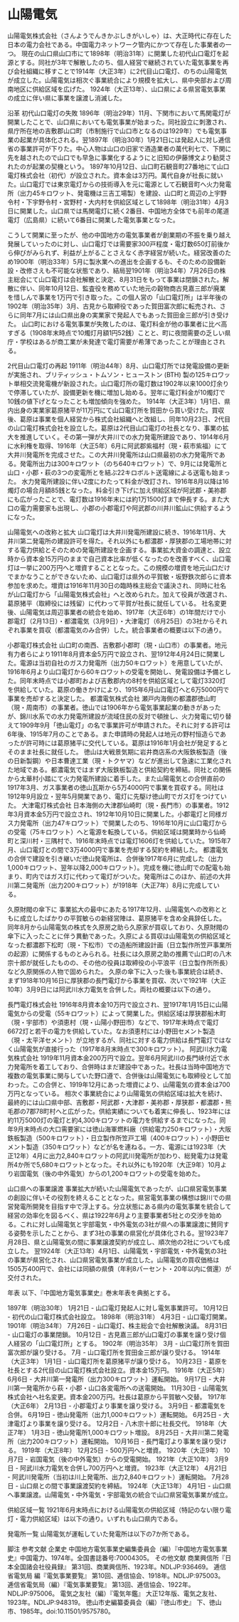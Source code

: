 # 山陽電気

山陽電気株式会社（さんようでんきかぶしきがいしゃ）は、大正時代に存在した日本の電力会社である。中国電力ネットワーク管内にかつて存在した事業者の一つ。
現在の山口県山口市にて1898年（明治31年）に開業した初代山口電灯を起源とする。同社が3年で解散したのち、個人経営で継続されていた電気事業を再び会社組織に移すことで1914年（大正3年）に2代目山口電灯、のちの山陽電気が成立した。山陽電気は相次ぐ事業統合により規模を拡大し、県中央部および周南地区に供給区域を広げた。
1924年（大正13年）、山口県による県営電気事業の成立に伴い県に事業を譲渡し消滅した。

沿革
初代山口電灯の失敗
1896年（明治29年）11月、下関市において馬関電灯が開業したことで、山口県においても電気事業が始まった。同社設立に刺激され、県庁所在地の吉敷郡山口町（市制施行で山口市となるのは1929年）でも電気事業の起業が具体化される。翌1897年（明治30年）1月21日には発起人に対し逓信省の事業許可が下りた。中心人物は山口の旧家で酒造業者の萬代利七で、下関に先を越されたので山口でも早急に事業化するようにと旧知の伊藤博文より勧奨されたのが起業の契機という。
1897年10月12日、山口町石観音町27番地にて山口電灯株式会社（初代）が設立された。資本金は3万円。萬代自身が社長に就いた。山口電灯では東京電灯からの技術導入を元に電源として石観音町へ火力発電所（出力45キロワット、発電機は三吉工場製）を建設、山口町と周辺の上宇野令村・下宇野令村・宮野村・大内村を供給区域として1898年（明治31年）4月3日に開業した。山口県では馬関電灯に続く2番目、中国地方全体でも前年の尾道電灯（広島県）に続いて6番目に開業した電気事業となった。

こうして開業に至ったが、他の中国地方の電気事業者が創業期の不振を乗り越え発展していったのに対し、山口電灯では需要家300戸程度・電灯数650灯前後から伸びがみられず、利益が上がることさえなく赤字経営が続いた。経営改善のため1900年（明治33年）5月に製氷業への進出を企画するも、そのための設備新設・改修さえも不可能な状態であり、結局翌1901年（明治34年）7月26日の株主総会にて山口電灯は会社解散と決定、8月31日をもって事業は閉鎖された。解散に伴い、同年10月12日、監査役を務めていた地元の穀物商古見嘉三郎が廃業を惜しんで事業を1万円で引き取った。この個人営の「山口電灯所」は半年後の1902年（明治35年）3月、古見から取締役であった賀田富次郎に転売され、さらに同年7月には山口県出身の実業家で発起人でもあった賀田金三郎が引き受けた。
山口町における電気事業が失敗したのは、電灯料金が他の事業者に比べ高すぎる（1908年末時点で10燭灯月額1円52銭）ことと、町に夜間需要の乏しい県庁・学校はあるが商工業が未発達で電灯需要が希薄であったことが理由とされる。

2代目山口電灯の再起
1911年（明治44年）8月、山口電灯所では発電設備の更新が実施され、ブリティッシュ・トムソン・ヒューストン (BTH) 製の125キロワット単相交流発電機が新設された。山口電灯所の電灯数は1902年以来1000灯余りで停滞していたが、設備更新を機に増加し始める。翌年に電灯料金が10燭灯で10銭の値下げとなったことも増加傾向を強めた。
1914年（大正3年）1月1日、県内出身の実業家葛原猪平が11万円にて山口電灯所を賀田から買い受けた。買収後、葛原は事業を個人経営から株式会社組織へと改組し、同年10月23日、2代目の山口電灯株式会社を設立した。葛原は2代目山口電灯の社長となり、事業の拡大を推進していく。その第一弾が大井川での水力発電所建設であり、1914年6月に水利権を取得、1916年（大正5年）6月に阿武郡紫福村（現・萩市紫福）にて大井川発電所を完成させた。この大井川発電所は山口県最初の水力発電所である。発電所出力は300キロワット（のち640キロワット）で、9月には発電所と山口・小郡・萩の3つの変電所とを結ぶ22キロボルト送電線による送電も始まった。
水力発電所建設に伴い2度にわたって料金が改訂され、1916年8月以降は16燭灯の場合月額85銭となった。料金引き下げに加え供給区域が阿武郡・美祢郡にも広がったことで、電灯数は1916年末には約1万1500灯まで伸長する。また大口の電力需要家も出現し、小郡の小郡電灯や阿武郡の川井川鉱山に供給するようになった。

山陽電気への改称と拡大
山口電灯は大井川発電所建設に続き、1916年11月、大井川第二発電所の建設許可を得た。それ以外にも都濃郡・厚狭郡の工場地帯に対する電力供給とそのための発電所建設を企画する。事業拡大資金の調達と、設立時から資本金15万円のままで自己資本比率が低くなったのを改善すべく、山口電灯は一挙に200万円へと増資することとなった。この規模の増資を地元山口だけでまかなうことができないため、山口電灯は県外の平賀敏・坂野鉄次郎らに資本参加を求めた。増資は1916年11月30日の臨時株主総会で議決され、同時に社名が山口電灯から「山陽電気株式会社」へと改められた。加えて役員が改選され、葛原猪平（取締役には残留）に代わって平賀が社長に就任している。
社名変更後、山陽電気は周辺事業者の統合を始め、1917年（大正6年）の1年間だけで小郡電灯（2月13日）・都濃電気（3月9日）・大津電灯（6月25日）の3社からそれぞれ事業を買収（都濃電気のみ合併）した。統合事業者の概要は以下の通り。

小郡電灯株式会社
山口町の南西、吉敷郡小郡町（現・山口市）の事業者。地元有力者らにより1911年8月資本金5万円で設立され、翌1912年4月24日に開業した。電源は当初自社のガス力発電所（出力50キロワット）を用意していたが、1916年6月より山口電灯から60キロワットの受電を開始し、発電設備は予備とした。同年末時点では小郡町および吉敷郡内の8村を供給区域として電灯3320灯を供給していた。葛原の働きかけにより、1915年6月山口電灯へと6万5000円で事業を売却すると決定した。
都濃電気株式会社
瀬戸内海側の都濃郡徳山町（現・周南市）の事業者。徳山では1906年から電気事業起業の動きがあったが、錦川水系での水力発電所建設が流域住民の反対で頓挫し、火力発電に切り替えて1909年9月「徳山電灯」の名で事業許可が申請された。それに対する許可は6年後、1915年7月のことである。また申請時の発起人は地元の野村恒造らであったが許可時には葛原猪平に交代している。葛原は1916年1月会社が発足するとそのまま社長に就任した。
徳山は大戦景気期に岩井商店系の大阪鉄板製造（後の日新製鋼）や日本曹達工業（現・トクヤマ）などが進出して急速に工業化された地域である。都濃電気ではまず大阪鉄板製造と供給契約を締結。同社との関係から太華村小踏にて火力発電所建設に着手した。また山陽電気との合併直前の1917年3月、ガス事業者の徳山瓦斯から5万4000円で事業を買収する。同社は1912年9月設立・翌年5月開業であり、電灯に先駆け徳山町でガス灯をつけていた。
大津電灯株式会社
日本海側の大津郡仙崎町（現・長門市）の事業者。1912年3月資本金5万円で設立され、1912年10月10日に開業した。小郡電灯と同様ガス力発電所（出力47キロワット）で開業したのち、1916年10月に山口電灯からの受電（75キロワット）へと電源を転換している。供給区域は開業時から仙崎町と深川村・三隅村で、1916年末時点では電灯1606灯を供給していた。1915年7月、山口電灯との間で3万4000円で事業を売却する契約を締結した。
都濃電気の合併で建設を引き継いだ徳山発電所は、合併後1917年6月に完成した（出力1,000キロワット、翌年以降2,000キロワット）。完成を機に徳山町での配電も始まり、町内ではガス灯に代わって電灯がついた。発電所はこのほか、前述の大井川第二発電所（出力200キロワット）が1918年（大正7年）8月に完成している。

久原財閥の傘下に
事業拡大の最中にあたる1917年12月、山陽電気への改称とともに成立したばかりの平賀敏らの新経営陣は、葛原猪平を含め全員辞任した。同年8月から山陽電気の株式を久原房之助ら久原家が買収しており、久原財閥の傘下に入ったことに伴う異動であった。久原による買収は山陽電気の供給区域となった都濃郡下松町（現・下松市）での造船所建設計画（日立製作所笠戸事業所の起源）に関係するものとみられる。社長には久原房之助の推薦で山口町の八木宗十郎が就任したものの、その他の役員は取締役の小平浪平（日立製作所所長）など久原関係の人物で固められた。
久原の傘下に入った後も事業統合は続き、まず1918年10月16日に厚狭郡の長門電灯から事業を買収、次いで1921年（大正10年）3月9日には阿武川水力電気を合併した。両社の概要は以下の通り。

長門電灯株式会社
1916年8月資本金10万円で設立され、翌1917年1月15日に山陽電気からの受電（55キロワット）によって開業した。供給区域は厚狭郡船木町（現・宇部市）や須恵村（現・山陽小野田市）などで、1917年末時点で電灯6672灯と若干の電力を供給していた。なお須恵村には小野田セメント製造（現・太平洋セメント）が立地するが、同社に対する電力供給は長門電灯ではなく山陽電気が直接行った（1917年8月末時点で300キロワット）。
阿武川水力電気株式会社
1919年11月資本金200万円で設立。翌年6月阿武川の長門峡付近で水力発電所を着工しており、合併時はまだ建設中であった。社長は当時中国地方で複数の電気事業に関与していた野口遵で、合併後は山陽電気にも取締役として加わった。この合併と、1919年12月にあった増資により、山陽電気の資本金は700万円となっている。
相次ぐ事業統合により山陽電気の供給区域は拡大を続け、最終的には山口県中部、吉敷郡・阿武郡・大津郡・美祢郡・厚狭郡・都濃郡・熊毛郡の7郡78町村へと広がった。供給実績についても着実に伸長し、1923年には約11万5000灯の電灯と約4,300キロワットの電力を供給するまでになった。同年9月末時点の大口需要家には徳山海軍燃料廠（供給電力250キロワット）・大阪鉄板製造（500キロワット）・日立製作所笠戸工場（400キロワット）・小野田セメント製造（350キロワット）などが名を連ねる。一方、電源には1923年（大正12年）4月に出力2,840キロワットの阿武川発電所が加わり、総発電力は発電所4か所で5,680キロワットとなった。それ以外にも1920年（大正9年）10月より岩国電気（後の中外電気）からの1,200キロワットの受電を始めた。

山口県への事業譲渡
事業拡大が続いた山陽電気であったが、山口県営電気事業の創設に伴いその役割を終えることとなった。県営電気事業の構想は錦川での県営発電所開発を目指す中で浮上する。分立状態にある県内の電気事業を統合して経営の効率化を図るべく、県は1922年6月より主要事業者5社との交渉を始める。これに対し山陽電気と宇部電気・中外電気の3社が県への事業譲渡に賛同する姿勢を示したことから、まず3社の事業の県営化が具体化される。翌1923年7月28日、県と山陽電気の間に事業譲渡契約が成立し、順次他の2社についても成立した。
翌1924年（大正13年）4月1日、山陽電気・宇部電気・中外電気の3社の事業が県営化され、山口県営電気事業が成立した。山陽電気の買収価格は1505万400円で、会社には同額の県債（年利8パーセント・20年以内に償還）が交付された。

年表
以下、『中国地方電気事業史』巻末年表を典拠とする。

1897年（明治30年）
1月21日 - 山口電灯発起人に対し電気事業許可。
10月12日 - 初代の山口電灯株式会社設立。
1898年（明治31年）
4月3日 - 山口電灯開業。
1901年（明治34年）
7月26日 - 山口電灯、株主総会で会社解散決議。
8月31日 - 山口電灯の事業閉鎖。
10月12日 - 古見嘉三郎が山口電灯の事業を譲り受け個人経営の「山口電灯所」とする。
1902年（明治35年）
3月 - 山口電灯所を賀田富次郎が譲り受ける。
7月 - 山口電灯所を賀田金三郎が譲り受ける。
1914年（大正3年）
1月1日 - 山口電灯所を葛原猪平が譲り受ける。
10月23日 - 葛原を社長とする2代目の山口電灯株式会社設立。資本金15万円。
1916年（大正5年）
6月6日 - 大井川第一発電所（出力300キロワット）運転開始。
9月17日 - 大井川第一発電所から萩・小郡・山口各変電所への送電開始。
11月30日 - 山陽電気株式会社へ社名変更。資本金200万円。社長は葛原から平賀敏へ交替。
1917年（大正6年）
2月13日 - 小郡電灯より事業を譲り受ける。
3月9日 - 都濃電気を合併。
6月19日 - 徳山発電所（出力1,000キロワット）運転開始。
6月25日 - 大津電灯より事業を譲り受ける。
12月2日 - 八木宗十郎に社長交代。
1918年（大正7年）
1月3日 - 徳山発電所1,000キロワット増設。
8月25日 - 大井川第二発電所（出力200キロワット）運転開始。
10月16日 - 長門電灯より事業を譲り受ける。
1919年（大正8年）
12月25日 - 500万円へと増資。
1920年（大正9年）
10月7日 - 岩国電気（後の中外電気）からの受電開始。
1921年（大正10年）
3月9日 - 阿武川水力電気を合併し700万円へと増資。
1923年（大正12年）
4月21日 - 阿武川発電所（当初は川上発電所、出力2,840キロワット）運転開始。
7月28日 - 山口県との間で事業譲渡契約を締結。
1924年（大正13年）
4月1日 - 山口県へ事業譲渡。山陽電気・中外電気・宇部電気の統合で山口県営電気事業が成立。

供給区域一覧
1921年6月末時点における山陽電気の供給区域（特記のない限り電灯・電力供給区域）は以下の通り。いずれも山口県内である。

発電所一覧
山陽電気が運転していた発電所は以下の7か所である。

脚注
参考文献
企業史
中国地方電気事業史編集委員会（編）『中国地方電気事業史』中国電力、1974年。全国書誌番号:70004305。 
その他文献
商業興信所『日本全国諸会社役員録』 第31回、商業興信所、1923年。NDLJP:936469。 
逓信省電気局 編『電気事業要覧』 第10回、逓信協会、1918年。NDLJP:975003。 
逓信省電気局（編）『電気事業要覧』 第13回、逓信協会、1922年。NDLJP:975006。 
電気之友社（編）『電気年鑑』 大正12年版、電気之友社、1923年。NDLJP:948319。 
徳山市史編纂委員会（編）『徳山市史』 下、徳山市、1985年。doi:10.11501/9575780。